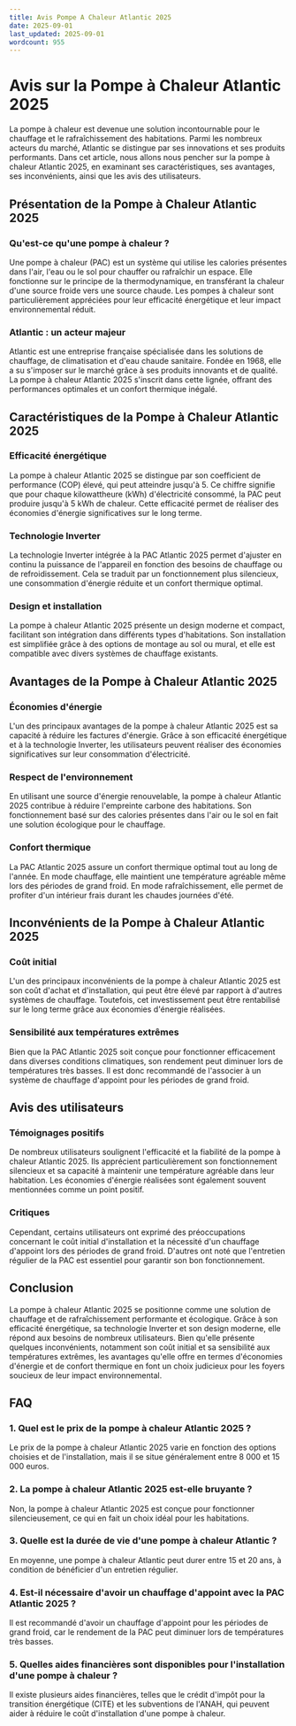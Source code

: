 ```yaml
---
title: Avis Pompe A Chaleur Atlantic 2025
date: 2025-09-01
last_updated: 2025-09-01
wordcount: 955
---
```


# Avis sur la Pompe à Chaleur Atlantic 2025

La pompe à chaleur est devenue une solution incontournable pour le chauffage et le rafraîchissement des habitations. Parmi les nombreux acteurs du marché, Atlantic se distingue par ses innovations et ses produits performants. Dans cet article, nous allons nous pencher sur la pompe à chaleur Atlantic 2025, en examinant ses caractéristiques, ses avantages, ses inconvénients, ainsi que les avis des utilisateurs.

## Présentation de la Pompe à Chaleur Atlantic 2025

### Qu'est-ce qu'une pompe à chaleur ?

Une pompe à chaleur (PAC) est un système qui utilise les calories présentes dans l'air, l'eau ou le sol pour chauffer ou rafraîchir un espace. Elle fonctionne sur le principe de la thermodynamique, en transférant la chaleur d'une source froide vers une source chaude. Les pompes à chaleur sont particulièrement appréciées pour leur efficacité énergétique et leur impact environnemental réduit.

### Atlantic : un acteur majeur

Atlantic est une entreprise française spécialisée dans les solutions de chauffage, de climatisation et d'eau chaude sanitaire. Fondée en 1968, elle a su s'imposer sur le marché grâce à ses produits innovants et de qualité. La pompe à chaleur Atlantic 2025 s'inscrit dans cette lignée, offrant des performances optimales et un confort thermique inégalé.

## Caractéristiques de la Pompe à Chaleur Atlantic 2025

### Efficacité énergétique

La pompe à chaleur Atlantic 2025 se distingue par son coefficient de performance (COP) élevé, qui peut atteindre jusqu'à 5. Ce chiffre signifie que pour chaque kilowattheure (kWh) d'électricité consommé, la PAC peut produire jusqu'à 5 kWh de chaleur. Cette efficacité permet de réaliser des économies d'énergie significatives sur le long terme.

### Technologie Inverter

La technologie Inverter intégrée à la PAC Atlantic 2025 permet d'ajuster en continu la puissance de l'appareil en fonction des besoins de chauffage ou de refroidissement. Cela se traduit par un fonctionnement plus silencieux, une consommation d'énergie réduite et un confort thermique optimal.

### Design et installation

La pompe à chaleur Atlantic 2025 présente un design moderne et compact, facilitant son intégration dans différents types d'habitations. Son installation est simplifiée grâce à des options de montage au sol ou mural, et elle est compatible avec divers systèmes de chauffage existants.

## Avantages de la Pompe à Chaleur Atlantic 2025

### Économies d'énergie

L'un des principaux avantages de la pompe à chaleur Atlantic 2025 est sa capacité à réduire les factures d'énergie. Grâce à son efficacité énergétique et à la technologie Inverter, les utilisateurs peuvent réaliser des économies significatives sur leur consommation d'électricité.

### Respect de l'environnement

En utilisant une source d'énergie renouvelable, la pompe à chaleur Atlantic 2025 contribue à réduire l'empreinte carbone des habitations. Son fonctionnement basé sur des calories présentes dans l'air ou le sol en fait une solution écologique pour le chauffage.

### Confort thermique

La PAC Atlantic 2025 assure un confort thermique optimal tout au long de l'année. En mode chauffage, elle maintient une température agréable même lors des périodes de grand froid. En mode rafraîchissement, elle permet de profiter d'un intérieur frais durant les chaudes journées d'été.

## Inconvénients de la Pompe à Chaleur Atlantic 2025

### Coût initial

L'un des principaux inconvénients de la pompe à chaleur Atlantic 2025 est son coût d'achat et d'installation, qui peut être élevé par rapport à d'autres systèmes de chauffage. Toutefois, cet investissement peut être rentabilisé sur le long terme grâce aux économies d'énergie réalisées.

### Sensibilité aux températures extrêmes

Bien que la PAC Atlantic 2025 soit conçue pour fonctionner efficacement dans diverses conditions climatiques, son rendement peut diminuer lors de températures très basses. Il est donc recommandé de l'associer à un système de chauffage d'appoint pour les périodes de grand froid.

## Avis des utilisateurs

### Témoignages positifs

De nombreux utilisateurs soulignent l'efficacité et la fiabilité de la pompe à chaleur Atlantic 2025. Ils apprécient particulièrement son fonctionnement silencieux et sa capacité à maintenir une température agréable dans leur habitation. Les économies d'énergie réalisées sont également souvent mentionnées comme un point positif.

### Critiques

Cependant, certains utilisateurs ont exprimé des préoccupations concernant le coût initial d'installation et la nécessité d'un chauffage d'appoint lors des périodes de grand froid. D'autres ont noté que l'entretien régulier de la PAC est essentiel pour garantir son bon fonctionnement.

## Conclusion

La pompe à chaleur Atlantic 2025 se positionne comme une solution de chauffage et de rafraîchissement performante et écologique. Grâce à son efficacité énergétique, sa technologie Inverter et son design moderne, elle répond aux besoins de nombreux utilisateurs. Bien qu'elle présente quelques inconvénients, notamment son coût initial et sa sensibilité aux températures extrêmes, les avantages qu'elle offre en termes d'économies d'énergie et de confort thermique en font un choix judicieux pour les foyers soucieux de leur impact environnemental.

## FAQ

### 1. Quel est le prix de la pompe à chaleur Atlantic 2025 ?

Le prix de la pompe à chaleur Atlantic 2025 varie en fonction des options choisies et de l'installation, mais il se situe généralement entre 8 000 et 15 000 euros.

### 2. La pompe à chaleur Atlantic 2025 est-elle bruyante ?

Non, la pompe à chaleur Atlantic 2025 est conçue pour fonctionner silencieusement, ce qui en fait un choix idéal pour les habitations.

### 3. Quelle est la durée de vie d'une pompe à chaleur Atlantic ?

En moyenne, une pompe à chaleur Atlantic peut durer entre 15 et 20 ans, à condition de bénéficier d'un entretien régulier.

### 4. Est-il nécessaire d'avoir un chauffage d'appoint avec la PAC Atlantic 2025 ?

Il est recommandé d'avoir un chauffage d'appoint pour les périodes de grand froid, car le rendement de la PAC peut diminuer lors de températures très basses.

### 5. Quelles aides financières sont disponibles pour l'installation d'une pompe à chaleur ?

Il existe plusieurs aides financières, telles que le crédit d'impôt pour la transition énergétique (CITE) et les subventions de l'ANAH, qui peuvent aider à réduire le coût d'installation d'une pompe à chaleur.